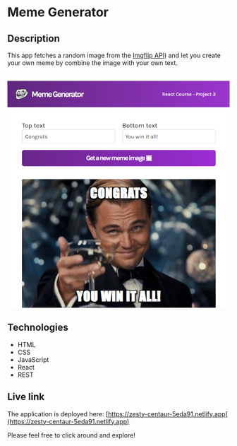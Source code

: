 # Meme Generator

## Description
This app fetches a random image from the [Imgflip API](https://imgflip.com/api)) and let you create your own meme by combine the image with your own text.

<br/>
<img src="screenshot.png" alt="Screenshot of website." width="600px"/>

## Technologies
- HTML
- CSS
- JavaScript
- React
- REST

## Live link
The application is deployed here:
[https://zesty-centaur-5eda91.netlify.app](https://zesty-centaur-5eda91.netlify.app)

Please feel free to click around and explore!
